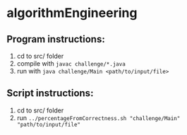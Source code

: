 # algorithmEngineering

## Program instructions:
1. cd to src/ folder
2. compile with `javac challenge/*.java`
3. run with `java challenge/Main <path/to/input/file>`

## Script instructions:
1. cd to src/ folder
2. run `../percentageFromCorrectness.sh "challenge/Main" "path/to/input/file"`
